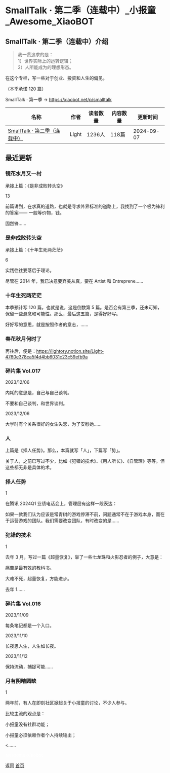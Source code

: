# SmallTalk · 第二季（连载中）_小报童_Awesome_XiaoBOT

## SmallTalk · 第二季（连载中）介绍
> 我一贯追求的是：    
1）世界实际上的运转逻辑；    
2）人所能成为的理想形态。    
    
在这个专栏，写一些对于创业、投资和人生的偏见。    
    
（本季承诺 120 篇）    
    
SmallTalk · 第一季 → https://xiaobot.net/p/smalltalk  
  


|名称|作者|读者数量|内容数量|更新时间|
|---|---|---|---|---|
|[SmallTalk · 第二季（连载中）](https://xiaobot.net/p/smalltalk2023?refer=9c3f1c95-a052-465a-9902-f6d75080262a)|Light|1236人|118篇|2024-09-07|

## 最近更新
### 镜花水月又一村

承接上篇：《是非成败转头空》

13

前篇讲到，在求真的道路，也就是寻求外界标准的道路上，我找到了一个极为锋利的答案—— 一般等价物，钱。

固然锋......

### 是非成败转头空

承接上篇：《十年生死两茫茫》

6

实践往往要落后于理论。

尽管在 2014 年，我已决意要弃美从真，要在 Artist 和 Entreprene......

### 十年生死两茫茫

本季预计写 120 篇，也就是说，这是倒数第 5 篇。是否会有第三季，还未可知，保留一些悬念和可能性。那么，最后这五篇，是得好好写。

好好写的意思，就是按照作者的意志，......

### 春花秋月何时了

再往后，便是：https://lightory.notion.site/Light-4760e378ca5f4d4bb6031c23c59efb9a

### 碎片集 Vol.017

2023/12/06

内耗的意思是，自己与自己谈判。

不要和自己谈判，和世界谈判。

2023/12/06

大学时有个关系很好的女生失恋，为了安慰她......

### 人

上篇是《择人任势》。那么，本篇就写「人」，下篇写「势」。

关于人，之前已写过不少，比如《犯错的技术》、《用人所长》、《自管理》等等。但这些都无非是具体的术。

### 择人任势

1

在腾讯 2024Q1 业绩电话会上，管理层有这样一段表达：

如果一款我们认为应该是常青树的游戏停滞不前，问题通常不在于游戏本身，而在于运营游戏的团队。我们需要改变团队，有时改变的是......

### 犯错的技术

1

去年 3 月，写过一篇《超量恢复》，举了一些七龙珠和火影忍者的例子，大意是：

痛苦是最有效的教科书。

大难不死，超量恢复，方能进步。

去年 1......

### 碎片集 Vol.016

2023/11/09

每条笔记都是一个入口。

2023/11/10

长夜思人生，人生如长夜。

2023/11/12

保持流动，捕捉可能......

### 月有阴晴圆缺

1

两年前，有人在即刻社区掀起关于小报童的讨论，不少人参与。

比较主流的观点是：

小报童没有社群功能；

小报童必须依赖作者个人持续输出；

<......


<a href="https://github.com/Reno9527/awesome-xiaobot" style="color: white; text-decoration: none;">awesome-xiaobot</a>

返回 [首页](../README.md)

